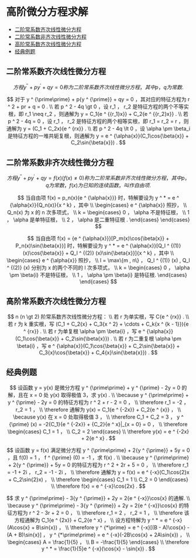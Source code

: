 # 高阶微分方程求解

* [二阶常系数齐次线性微分方程](#二阶常系数齐次线性微分方程)
* [二阶常系数非齐次线性微分方程](#二阶常系数非齐次线性微分方程)
* [高阶常系数齐次线性微分方程](#高阶常系数齐次线性微分方程)
* [经典例题](#经典例题)

## 二阶常系数齐次线性微分方程

$$
方程 y ^ {\prime\prime} + p{y ^ {\prime}} + qy = 0 称为二阶常系数齐次线性微分方程，其中 p ， q 为常数.
$$

$$
对于 y ^ {\prime\prime} + p{y ^ {\prime}} + qy = 0 ，其对应的特征方程为 r ^ 2 + pr + q = 0 .
\\
若 p ^ 2 - 4q \gt 0 ，设 r_1 ， r_2 是特征方程的两个不等实根，即 r_1 \neq r_2 ，则通解为 y = C_1{e ^ {{r_1}x}} + C_2{e ^ {{r_2}x}} .
\\
若 p ^ 2 - 4q = 0 ，设 r_1 ， r_2 是特征方程的两个相等实根，即 r_1 = r_2 = r ，则通解为 y = (C_1 + C_2x){e ^ {rx}} .
\\
若 p ^ 2 - 4q \lt 0 ，设 \alpha \pm \beta_i 是特征方程的一堆共轭复根，则通解为 y = e ^ {\alpha{x}}(C_1\cos{\beta{x}} + C_2\sin{\beta{x}}) .
$$

## 二阶常系数非齐次线性微分方程

$$
方程 y ^ {\prime\prime} + p{y ^ {\prime}} + qy = f(x) (f(x) \neq 0) 称为二阶常系数非齐次线性微分方程，其中 p ， q 为常数， f(x) 为已知的连续函数，叫作自由项.
$$

$$
当自由项 f(x) = p_n(x){e ^ {\alpha{x}}} 时，特解要设为 y ^ * = e ^ {\alpha{x}}{Q_n(x)}{x ^ k} ，其中
\\
\begin{cases}
e ^ {\alpha{x}} 照抄， \\
Q_n(x) 为 x 的 n 次多项式， \\
k =
\begin{cases}
0 ， \alpha 不是特征根， \\
1 ， \alpha 是单特征根， \\
2 ， \alpha 是二重特征根 .
\end{cases}
\end{cases}
$$

$$
当自由项 f(x) = {e ^ {\alpha{x}}}[P_m(x)\cos{\beta{x}} + P_n(x)\sin{\beta{x}}] 时，特解要设为 y ^ * = e ^ {\alpha{x}}[Q_l ^ {(1)} (x)\cos{\beta{x}} + Q_l ^ {(2)} (x)\sin{\beta{x}}]{x ^ k} ，其中
\\
\begin{cases}
e ^ {\alpha{x}} 照抄， \\
l = \max\{m , n\} ， Q_l ^ {(1)} (x) , Q_l ^ {(2)} (x) 分别为 x 的两个不同的 l 次多项式， \\
k =
\begin{cases}
0 ， \alpha \pm \beta{i} 不是特征根， \\
1 ， \alpha \pm \beta{i} 是特征根.
\end{cases}
\end{cases}
$$

## 高阶常系数齐次线性微分方程

$$
n (n \gt 2) 阶常系数齐次线性微分方程：
\\
若 r 为单实根，写 C{e ^ {rx}} .
\\
若 r 为 k 重实根，写 (C_1 + C_2{x} + C_3{x ^ 2} + \cdots + C_k{x ^ {k - 1}}){e ^ {rx}} .
\\
若 r 为单复根 \alpha \pm \beta{i} ，写 e ^ {\alpha{x}}(C_1\cos{\beta{x}} + C_2\sin{\beta{x}}) .
\\
若 r 为二重复根 \alpha \pm \beta{i} ，写 e ^ {\alpha{x}}(C_1\cos{\beta{x}} + C_2\sin{\beta{x}} + C_3{x}\cos{\beta{x}} + C_4{x}\sin{\beta{x}}) .
$$

## 经典例题

$$
设函数 y = y(x) 是微分方程 y ^ {\prime\prime} + y ^ {\prime} - 2y = 0 的解，且在 x = 0 处 y(x) 取得极值 3，求 y(x) .
\\
\because y ^ {\prime\prime} + y ^ {\prime} - 2y = 0 的特征方程为 r ^ 2 + r - 2 = 0 ，
\\
\therefore r_1 = -2 ， r_2 = 1 ，
\\
\therefore 通解为 y(x) = C_1{e ^ {-2x}} + C_2{e ^ {x}} ，
\\
\because y(x) 在 x = 0 处取得极值 3 ，
\\
\therefore C_1 + C_2 = 3 ， y ^ {\prime} (x) = -2{C_1}{e ^ {-2x}} + {C_2}{e ^ x}|_{x = 0} = 0 ，
\\
\therefore
\begin{cases}
C_1 = 1 ， \\
C_2 = 2
\end{cases}
\\
\therefore y(x) = e ^ {-2x} + 2{e ^ x} .
$$

$$
设函数 y = f(x) 满足微分方程 y ^ {\prime\prime} + 2{y ^ {\prime}} + 5y = 0 ，且 f(0) = 1 ， f ^ {\prime} (0) = -1 ，求 f(x) .
\\
\because y ^ {\prime\prime} + 2{y ^ {\prime}} + 5y = 0 的特征方程为 r ^ 2 + 2r + 5 = 0 ，
\\
\therefore r_1 = -1 + 2i ， r_2 = -1 - 2i ，
\\
\therefore 通解为 y = f(x) = e ^ {-x}(C_1\cos{2}x + C_2\sin{2}x) ，
\\
\therefore
\begin{cases}
C_1 = 1 \\
C_2 = 0
\end{cases}
\\
\therefore f(x) = e ^ {-x}\cos{2x} .
$$

$$
求 y ^ {\prime\prime} - 3{y ^ {\prime}} + 2y = 2{e ^ {-x}}\cos{x} 的通解.
\\
\because y ^ {\prime\prime} - 3{y ^ {\prime}} + 2y = 2{e ^ {-x}}\cos{x} 的特征方程为 r ^ 2 - 3r + 2 = 0 ，
\\
\therefore r_1 = 2 ， r_2 = 1 ，
\\
\therefore 该方程通解为 C_1{e ^ {2x}} + C_2{e ^ x} ，
\\
设方程特解为 y ^ * = e ^ {-x}(A\cos{x} + B\sin{x}) ，
\\
\therefore y ^ {*\prime} = e ^ {-x}[(B - A)\cos{x} - (A + B)\sin{x}] ， y ^ {*\prime\prime} = e ^ {-x}(-2B\cos{x} + 2A\sin{x}) ，
\\
\begin{cases}
A = \frac{1}{5} ， \\
B = -\frac{1}{5}
\end{cases}
\\
\therefore y ^ * = \frac{1}{5}e ^ {-x}(\cos{x} - \sin{x}) .
$$



